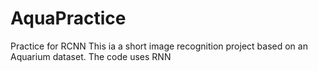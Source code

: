 # AquaPractice
Practice for RCNN
This ia a short image recognition project based on an Aquarium dataset. 
The code uses RNN 
